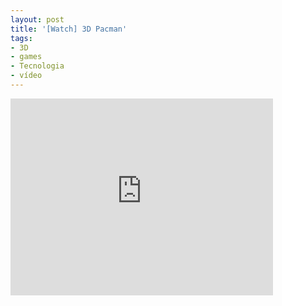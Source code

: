 ```yaml
---
layout: post
title: '[Watch] 3D Pacman'
tags:
- 3D
- games
- Tecnologia
- vídeo
---
```


<iframe width="420" height="315" src="http://www.youtube.com/embed/ZpYQ-N__zQo&sns=em" frameborder="0" allowfullscreen></iframe>
